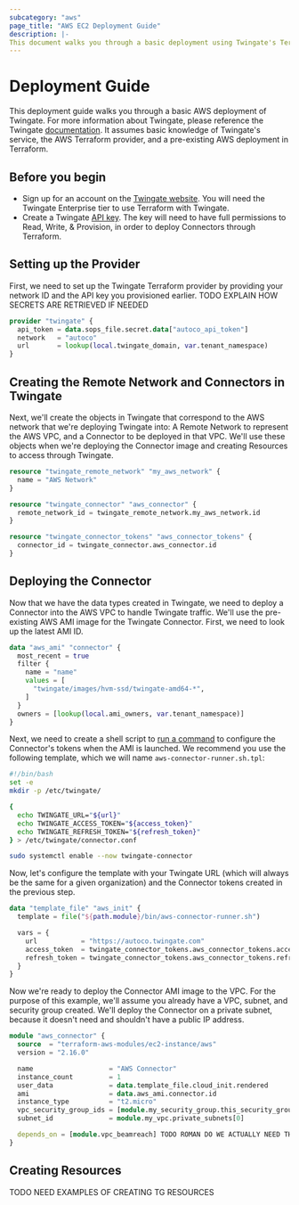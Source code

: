```yaml
---
subcategory: "aws"
page_title: "AWS EC2 Deployment Guide"
description: |-
This document walks you through a basic deployment using Twingate's Terraform provider on AWS
---
```


# Deployment Guide

This deployment guide walks you through a basic AWS deployment of Twingate. For more information about Twingate, please reference the Twingate [documentation](https://docs.twingate.com/docs). It assumes basic knowledge of Twingate's service, the AWS Terraform provider, and a pre-existing AWS deployment in Terraform.

## Before you begin

* Sign up for an account on the [Twingate website](https://www.twingate.com). You will need the Twingate Enterprise tier to use Terraform with Twingate.
* Create a Twingate [API key](https://docs.twingate.com/docs/api-overview). The key will need to have full permissions to Read, Write, & Provision, in order to deploy Connectors through Terraform.

## Setting up the Provider

First, we need to set up the Twingate Terraform provider by providing your network ID and the API key you provisioned earlier. TODO EXPLAIN HOW SECRETS ARE RETRIEVED IF NEEDED

```terraform
provider "twingate" {
  api_token = data.sops_file.secret.data["autoco_api_token"]
  network   = "autoco"
  url       = lookup(local.twingate_domain, var.tenant_namespace)
}
```

## Creating the Remote Network and Connectors in Twingate

Next, we'll create the objects in Twingate that correspond to the AWS network that we're deploying Twingate into: A Remote Network to represent the AWS VPC, and a Connector to be deployed in that VPC. We'll use these objects when we're deploying the Connector image and creating Resources to access through Twingate.

```terraform
resource "twingate_remote_network" "my_aws_network" {
  name = "AWS Network"
}

resource "twingate_connector" "aws_connector" {
  remote_network_id = twingate_remote_network.my_aws_network.id
}

resource "twingate_connector_tokens" "aws_connector_tokens" {
  connector_id = twingate_connector.aws_connector.id
}
```

## Deploying the Connector

Now that we have the data types created in Twingate, we need to deploy a Connector into the AWS VPC to handle Twingate traffic. We'll use the pre-existing AWS AMI image for the Twingate Connector. First, we need to look up the latest AMI ID.

```terraform
data "aws_ami" "connector" {
  most_recent = true
  filter {
    name = "name"
    values = [
      "twingate/images/hvm-ssd/twingate-amd64-*",
    ]
  }
  owners = [lookup(local.ami_owners, var.tenant_namespace)]
}
```

Next, we need to create a shell script to [run a command](https://docs.aws.amazon.com/AWSEC2/latest/UserGuide/user-data.html) to configure the Connector's tokens when the AMI is launched. We recommend you use the following template, which we will name `aws-connector-runner.sh.tpl`:

```sh
#!/bin/bash
set -e
mkdir -p /etc/twingate/

{
  echo TWINGATE_URL="${url}"
  echo TWINGATE_ACCESS_TOKEN="${access_token}"
  echo TWINGATE_REFRESH_TOKEN="${refresh_token}"
} > /etc/twingate/connector.conf

sudo systemctl enable --now twingate-connector
```

Now, let's configure the template with your Twingate URL (which will always be the same for a given organization) and the Connector tokens created in the previous step.

```terraform
data "template_file" "aws_init" {
  template = file("${path.module}/bin/aws-connector-runner.sh")

  vars = {
    url           = "https://autoco.twingate.com"
    access_token  = twingate_connector_tokens.aws_connector_tokens.access_token
    refresh_token = twingate_connector_tokens.aws_connector_tokens.refresh_token
  }
}
```

Now we're ready to deploy the Connector AMI image to the VPC. For the purpose of this example, we'll assume you already have a VPC, subnet, and security group created. We'll deploy the Connector on a private subnet, because it doesn't need and shouldn't have a public IP address.

```terraform
module "aws_connector" {
  source  = "terraform-aws-modules/ec2-instance/aws"
  version = "2.16.0"

  name                   = "AWS Connector"
  instance_count         = 1
  user_data              = data.template_file.cloud_init.rendered
  ami                    = data.aws_ami.connector.id
  instance_type          = "t2.micro"
  vpc_security_group_ids = [module.my_security_group.this_security_group_id]
  subnet_id              = module.my_vpc.private_subnets[0]

  depends_on = [module.vpc_beamreach] TODO ROMAN DO WE ACTUALLY NEED THIS?
}
```

## Creating Resources

TODO NEED EXAMPLES OF CREATING TG RESOURCES